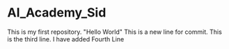 # AI_Academy_Sid
This is my first repository. "Hello World"
This is a new line for commit.
This is the third line.
I have added Fourth Line
